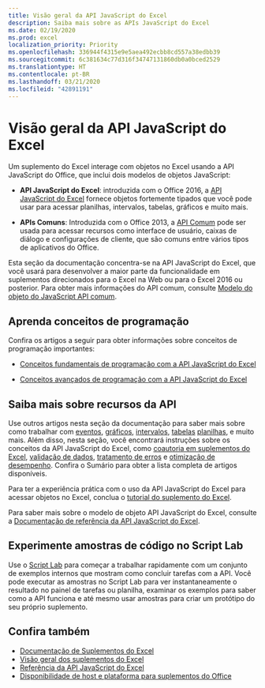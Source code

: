 ```yaml
---
title: Visão geral da API JavaScript do Excel
description: Saiba mais sobre as APIs JavaScript do Excel
ms.date: 02/19/2020
ms.prod: excel
localization_priority: Priority
ms.openlocfilehash: 336944f4315e9e5aea492ecbb8cd557a38edbb39
ms.sourcegitcommit: 6c381634c77d316f34747131860db0a0bced2529
ms.translationtype: HT
ms.contentlocale: pt-BR
ms.lasthandoff: 03/21/2020
ms.locfileid: "42891191"
---
```

# <a name="excel-javascript-api-overview"></a>Visão geral da API JavaScript do Excel

Um suplemento do Excel interage com objetos no Excel usando a API JavaScript do Office, que inclui dois modelos de objetos JavaScript:

* **API JavaScript do Excel**: introduzida com o Office 2016, a [API JavaScript do Excel](/javascript/api/excel) fornece objetos fortemente tipados que você pode usar para acessar planilhas, intervalos, tabelas, gráficos e muito mais. 

* **APIs Comuns**: Introduzida com o Office 2013, a [API Comum](/javascript/api/office) pode ser usada para acessar recursos como interface de usuário, caixas de diálogo e configurações de cliente, que são comuns entre vários tipos de aplicativos do Office.

Esta seção da documentação concentra-se na API JavaScript do Excel, que você usará para desenvolver a maior parte da funcionalidade em suplementos direcionados para o Excel na Web ou para o Excel 2016 ou posterior. Para obter mais informações do API comum, consulte [Modelo do objeto do JavaScript API comum](../../develop/office-javascript-api-object-model.md). 

## <a name="learn-programming-concepts"></a>Aprenda conceitos de programação

Confira os artigos a seguir para obter informações sobre conceitos de programação importantes:
 
- [Conceitos fundamentais de programação com a API JavaScript do Excel](../../excel/excel-add-ins-core-concepts.md)

- [Conceitos avançados de programação com a API JavaScript do Excel](../../excel/excel-add-ins-advanced-concepts.md)

## <a name="learn-about-api-capabilities"></a>Saiba mais sobre recursos da API

Use outros artigos nesta seção da documentação para saber mais sobre como trabalhar com [eventos](../../excel/excel-add-ins-events.md), [gráficos](../../excel/excel-add-ins-charts.md), [intervalos](../../excel/excel-add-ins-ranges.md), [tabelas](../../excel/excel-add-ins-tables.md) [planilhas](../../excel/excel-add-ins-worksheets.md), e muito mais. Além disso, nesta seção, você encontrará instruções sobre os conceitos da API JavaScript do Excel, como [coautoria em suplementos do Excel](../../excel/co-authoring-in-excel-add-ins.md), [validação de dados](../../excel/excel-add-ins-data-validation.md), [tratamento de erros](../../excel/excel-add-ins-error-handling.md) e [otimização de desempenho](../../excel/performance.md). Confira o Sumário para obter a lista completa de artigos disponíveis.

Para ter a experiência prática com o uso da API JavaScript do Excel para acessar objetos no Excel, conclua o [tutorial do suplemento do Excel](../../tutorials/excel-tutorial.md). 

Para saber mais sobre o modelo de objeto API JavaScript do Excel, consulte a [Documentação de referência da API JavaScript do Excel](/javascript/api/excel).

## <a name="try-out-code-samples-in-script-lab"></a>Experimente amostras de código no Script Lab

Use o [Script Lab](../../overview/explore-with-script-lab.md) para começar a trabalhar rapidamente com um conjunto de exemplos internos que mostram como concluir tarefas com a API. Você pode executar as amostras no Script Lab para ver instantaneamente o resultado no painel de tarefas ou planilha, examinar os exemplos para saber como a API funciona e até mesmo usar amostras para criar um protótipo do seu próprio suplemento.

## <a name="see-also"></a>Confira também

- [Documentação de Suplementos do Excel](../../excel/index.md)
- [Visão geral dos suplementos do Excel](../../excel/excel-add-ins-overview.md)
- [Referência da API JavaScript do Excel](/javascript/api/excel)
- [Disponibilidade de host e plataforma para suplementos do Office](../../overview/office-add-in-availability.md)
